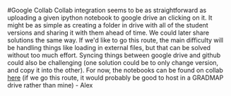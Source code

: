 #Google Collab
Collab integration seems to be as straightforward as uploading a given ipython notebook to google drive an clicking on it. It might be as simple as
creating a folder in drive with all of the student versions and sharing it with them ahead of time. We could later share solutions the same way. 
If we'd like to go this route, the main difficulty will be handling things like loading in external files, but that can be solved without too much effort. 
Syncing things between google drive and github could also be challenging (one solution could be to only change version, and copy it into the other).
For now, the notebooks can be found on collab [here](https://drive.google.com/drive/folders/1oyVnQJp5cFPADaYfl_tSWwdebJWZUgOy) (if we go this route, it would probably be good to host in a GRADMAP drive rather than mine) - Alex

<!---
The previous readme:
# Getting started with Jupyter notebook
To open the Jupyter notebook on your own computer using a Python distribution (e.g. Anaconda), follow the below steps. 

1. Download the GradMap repository at https://github.com/astroumd/GradMap using the green "Clone or Download" button (and click Download ZIP).
2. Once the file is downloaded, unzip it and make sure the folder ends up in your Downloads folder.

Mac users: 
1. Open up the Terminal application navigate to the folder using `cd Downloads/GradMap-master`
1. Type the command `jupyter notebook`. Your default web browser should open a list of files in your Downloads folder.
2. Navigate to the Lectures 2020 folder. Click on any lecture and it will open up the Jupyter notebook.

PC users:
1. Open up the command prompt (follow instructions here: https://www.lifewire.com/how-to-open-command-prompt-2618089)
2. Navigate to the folder using `cd Downloads/GradMap-master`.
1. Type the command `jupyter notebook`. Your default web browser should open a list of files in your Downloads folder.
2. Navigate to the Lectures 2020 folder. Click on any lecture and it will open up the Jupyter notebook.

Anaconda Navigator (both Mac and PC):
1. Search for the program `Anaconda Navigator` on your computer and start the program
2. Find the `Jupyter-notebook` widget and click install
3. Once it finishes installing, launch the notebook and navigate to your working directory
-->

